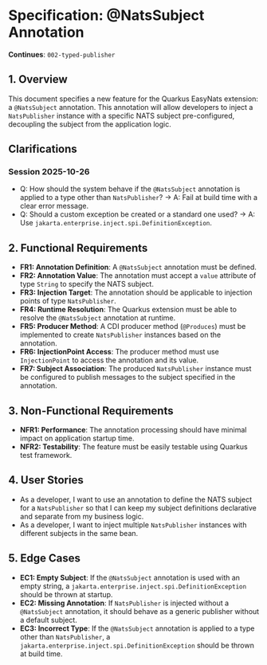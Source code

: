 # Specification: @NatsSubject Annotation
**Continues**: `002-typed-publisher`

## 1. Overview

This document specifies a new feature for the Quarkus EasyNats extension: a `@NatsSubject` annotation. This annotation will allow developers to inject a `NatsPublisher` instance with a specific NATS subject pre-configured, decoupling the subject from the application logic.

## Clarifications

### Session 2025-10-26

- Q: How should the system behave if the `@NatsSubject` annotation is applied to a type other than `NatsPublisher`? → A: Fail at build time with a clear error message.
- Q: Should a custom exception be created or a standard one used? → A: Use `jakarta.enterprise.inject.spi.DefinitionException`.

## 2. Functional Requirements

- **FR1: Annotation Definition**: A `@NatsSubject` annotation must be defined.
- **FR2: Annotation Value**: The annotation must accept a `value` attribute of type `String` to specify the NATS subject.
- **FR3: Injection Target**: The annotation should be applicable to injection points of type `NatsPublisher`.
- **FR4: Runtime Resolution**: The Quarkus extension must be able to resolve the `@NatsSubject` annotation at runtime.
- **FR5: Producer Method**: A CDI producer method (`@Produces`) must be implemented to create `NatsPublisher` instances based on the annotation.
- **FR6: InjectionPoint Access**: The producer method must use `InjectionPoint` to access the annotation and its value.
- **FR7: Subject Association**: The produced `NatsPublisher` instance must be configured to publish messages to the subject specified in the annotation.

## 3. Non-Functional Requirements

- **NFR1: Performance**: The annotation processing should have minimal impact on application startup time.
- **NFR2: Testability**: The feature must be easily testable using Quarkus test framework.

## 4. User Stories

- As a developer, I want to use an annotation to define the NATS subject for a `NatsPublisher` so that I can keep my subject definitions declarative and separate from my business logic.
- As a developer, I want to inject multiple `NatsPublisher` instances with different subjects in the same bean.

## 5. Edge Cases

- **EC1: Empty Subject**: If the `@NatsSubject` annotation is used with an empty string, a `jakarta.enterprise.inject.spi.DefinitionException` should be thrown at startup.
- **EC2: Missing Annotation**: If `NatsPublisher` is injected without a `@NatsSubject` annotation, it should behave as a generic publisher without a default subject.
- **EC3: Incorrect Type**: If the `@NatsSubject` annotation is applied to a type other than `NatsPublisher`, a `jakarta.enterprise.inject.spi.DefinitionException` should be thrown at build time.